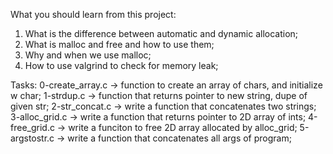 What you should learn from this project:
1. What is the difference between automatic and dynamic allocation;
2. What is malloc and free and how to use them;
3. Why and when we use malloc;
4. How to use valgrind to check for memory leak;

Tasks:
0-create_array.c -> function to create an array of chars, and initialize w char;
1-strdup.c -> function that returns pointer to new string, dupe of given str;
2-str_concat.c -> write a function that concatenates two strings;
3-alloc_grid.c -> write a function that returns pointer to 2D array of ints;
4-free_grid.c -> write a funciton to free 2D array allocated by alloc_grid;
5-argstostr.c -> write a function that concatenates all args of program;
